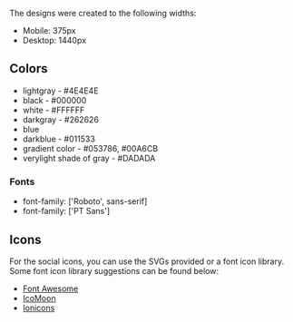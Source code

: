 The designs were created to the following widths:

- Mobile: 375px
- Desktop: 1440px

## Colors

- lightgray - #4E4E4E
- black - #000000
- white - #FFFFFF
- darkgray - #262626
- blue
- darkblue - #011533
- gradient color - #053786, #00A6CB
- verylight shade of gray - #DADADA


### Fonts

- font-family: ['Roboto', sans-serif]
- font-family: ['PT Sans']
## Icons

For the social icons, you can use the SVGs provided or a font icon library. Some font icon library suggestions can be found below:

- [Font Awesome](https://fontawesome.com)
- [IcoMoon](https://icomoon.io)
- [Ionicons](https://ionicons.com)